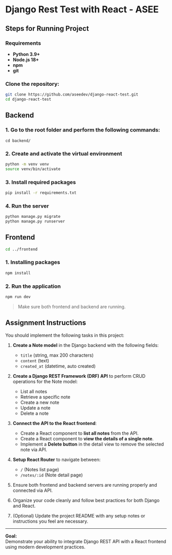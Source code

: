 # Django Rest Test with React - ASEE
    
## Steps for Running Project

### Requirements

- **Python 3.9+**
- **Node.js 18+**
- **npm**
- **git**

### Clone the repository:

```bash
git clone https://github.com/aseedev/django-react-test.git
cd django-react-test
```

## Backend

### 1. Go to the root folder and perform the following commands:

`cd backend/`

### 2. Create and activate the virtual environment

```bash
python -m venv venv
source venv/bin/activate
```

### 3. Install required packages

```bash
pip install -r requirements.txt
```

### 4. Run the server

```bash
python manage.py migrate
python manage.py runserver
```

## Frontend

```bash
cd ../frontend
```

### 1. Installing packages

```bash
npm install
```

### 2. Run the application

```bash
npm run dev
```

> Make sure both frontend and backend are running.


## Assignment Instructions

You should implement the following tasks in this project:

1. **Create a Note model** in the Django backend with the following fields:
   - `title` (string, max 200 characters)
   - `content` (text)
   - `created_at` (datetime, auto created)

2. **Create a Django REST Framework (DRF) API** to perform CRUD operations for the Note model:
   - List all notes
   - Retrieve a specific note
   - Create a new note
   - Update a note
   - Delete a note

3. **Connect the API to the React frontend**:
   - Create a React component to **list all notes** from the API.
   - Create a React component to **view the details of a single note**.
   - Implement a **Delete button** in the detail view to remove the selected note via API.

4. **Setup React Router** to navigate between:
   - `/` (Notes list page)
   - `/notes/:id` (Note detail page)

5. Ensure both frontend and backend servers are running properly and connected via API.

6. Organize your code cleanly and follow best practices for both Django and React.

7. (Optional) Update the project README with any setup notes or instructions you feel are necessary.

---

**Goal:**  
Demonstrate your ability to integrate Django REST API with a React frontend using modern development practices.

